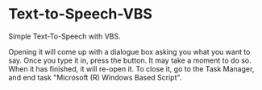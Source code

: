 # Text-to-Speech-VBS
Simple Text-To-Speech with VBS.

Opening it will come up with a dialogue box asking you what you want to say. Once you type it in, press the button. It may take a moment to do so. When it has finished, it will re-open it. To close it, go to the Task Manager, and end task "Microsoft (R) Windows Based Script".
